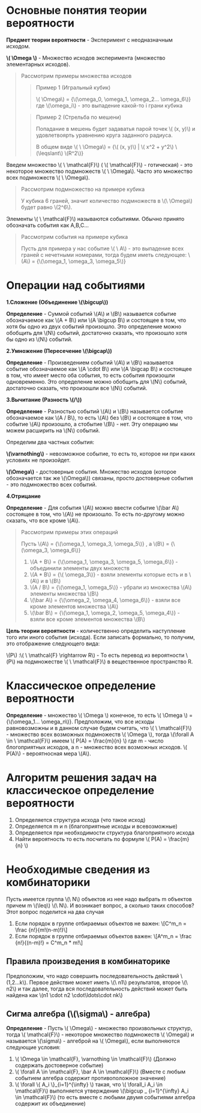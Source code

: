 # Основные понятия теории вероятности

**Предмет теории вероятности** - Эксперимент с неодназначным исходом.

**\\( \Omega \\)** - Множество исходов эксперимента (множество элементарных исходов).

> Рассмотрим примеры множества исходов 
>> Пример 1 (Игральный кубик) 
>>
>> \\( \Omega\\) = {\\(\omega_0, \omega_1, \omega_2... \omega_6\\)}  где \\(\omega_i\\) - это выпадение какой-то i грани кубика
>>
>
>> Пример 2 (Стрельба по мешени) 
>> 
>> Попадание в мешень будет задаватья парой точек \\( (x, y)\\) и удовлетвоярть уравнению круга заданного радиуса. 
>> 
>> В общем виде \\( \ \Omega\\) = {\\( (x, y)\\) |  \\( x^2 + y^2\\) \\(\leqslant\\) \\(R^2\\)}
>
Введем множество \\( \ \mathcal{F}\\)   ( \\( \mathcal{F}\\) - готическая) - это некоторое множество подмножеств \\( \ \Omega\\).
Часто это множество всех подмножеств \\( \ \Omega\\).

> Рассмотрим подмножество на примере кубика 
>
> У кубика 6 граней, значит количество подмножеств в \\(\ \Omega\\) будет равно  \\(2^6\\). 
> 
Элементы \\( \ \mathcal{F}\\) называются событиями. Обычно принято обозначать события как A,B,C...
> Рассмотрим события на примере кубика 
>
> Пусть для примера у нас событие \\( \ А\\) - это выпадение всех граней с нечетными номерами, тогда будем иметь следующее: 
\\(А\\) = {\\(\omega_1, \omega_3, \omega_5\\)} 
> 
# Операции над событиями
**1.Сложение (Объединение \\(\bigcup\\))**

**Определение** -  Суммой событий \\(A\\) и \\(B\\) называется событие обозначаемое как \\(A + B\\) или \\(A \bigcup B\\) и состоящее в том, что хотя бы одно из двух событий произошло. Это определение можно обобщить для \\(N\\) событий, достаточно сказать, что произошло хотя бы одно из \\(N\\) событий.

**2.Умножение  (Пересечение \\(\bigcap\\))**

**Определение** -  Произведением событий \\(A\\) и \\(B\\) называется событие обозначаемое как \\(A \cdot B\\) или \\(A \bigcap B\\) и состоящее в том, что имеет место оба события, то есть события произошли одновременно. Это определение можно обобщить для \\(N\\) событий, достаточно сказать, что произошли все \\(N\\) событий.

**3.Вычитание (Разность  \\(\/\\))**

**Определение** - Разностью событий \\(A\\) и \\(B\\) называется событие обозначаемое как \\(A / B\\), то есть \\(A\\) без  \\(B\\)  и состоящее в том, что событие  \\(A\\) произошло, а стобытие \\(B\\) - нет. Эту операцию мы можем расширить на \\(N\\) событий.

Определим два частных события:

**\\(\varnothing\\)** - невозможное событие, то есть то, которое ни при каких условиях не произойдет.

**\\(\Omega\\)** - достоверные события. Множество исходов (которое обозначается так же \\(\Omega\\)) связаны, просто достоверные события - это подмножество всех событий. 

**4.Отрицание**

**Определение** - Для события  \\(A\\) можно ввести событие \\(\bar A\\) состоящее в том, что \\(A\\) не произошло. То есть по-другому можно сказать, что все кроме \\(A\\).

> Рассмотрим примеры этих операций
> 
> Пусть \\(A\\) = {\\(\omega_1, \omega_3, \omega_5\\)} , а \\(B\\) = {\\(\omega_3, \omega_6\\)} 
> 
> 1. \\(A + B\\) = {\\(\omega_1, \omega_3, \omega_5, \omega_6\\)} - объединили элементы двух множеств 
> 2. \\(A * B\\) = {\\( \omega_3\\)} - взяли элементы которые есть и в \\(A\\) и в \\(B\\)
> 3. \\(A / B\\) = {\\(\omega_1, \omega_5\\)} - убрали из множества \\(A\\) элементы множества \\(B\\)
> 4. \\(\bar A\\) = {\\(\omega_2, \omega_4, \omega_6\\)} - взяли все кроме элементов множества \\(A\\)
> 5. \\(\bar B\\) = {\\(\omega_1, \omega_2, \omega_5, \omega_4\\)} - взяли все кроме элементов множества \\(B\\)

**Цель теории вероятности** - количественно определить наступление того или иного события (исхода). 
Если записать формально, то получим, это отображение следующего вида:

\\(P\\) :\\( \ \mathcal{F} \rightarrow R\\) - То есть перевод из вероятности  \\(P\\) на подмножестве \\( \ \mathcal{F}\\) в вещественное пространство R.

# Классическое определение вероятности 
**Определение** - множество \\( \Omega \\) конечное, то есть  \\( \Omega \\) = {\\(\omega_1... \omega_n\\)}. Предположим, что все исходы равновозможны и в данном случае будем считать, что \\( \ \mathcal{F}\\) - множество всех возможных подмножеств \\( \Omega \\), тогда \\(\forall A \in  \ \mathcal{F}\\) имеем   \\( P(A) = \frac{m}{n} \\) где m - число блогоприятных исходов, а n -  множество всех возможных исходов. 
\\( P(A)\\) - вероятносная мера  \\(A\\).
# Алгоритм решения задач на классическое определение вероятности 
1. Определяется структура исхода (что такое исход)
2. Определяется m и n (благоприятные исходы и всевозможные)
3. Определяется при необходимости структура благоприятного исхода
4. Найти вероятность то есть посчитать по формуле \\( P(A) = \frac{m}{n} \\)

# Необходимые сведения из комбинаторики  

Пусть имеется группа \\(\ N\\) объектов из нее надо выбрать m объектов причем m \\(\leq\\) \\(\ N\\). И  возникает вопрос, а сколько таких способов? Этот вопрос поделится на два случая
1. Если порядок в группе отбираемых объектов не важен:
\\[С^m_n =  \frac {n!}{m!(n-m)!}\\] 
2. Если порядок в группе отбираемых объектов важен:
\\[A^m_n =  \frac {n!}{(n-m)!} = С^m_n * m!\\] 

## Правила произведения в комбинаторике   
Предположим, что надо совершить последовательность действий  \\(1,2...k\\). Первое действие может иметь \\(\ n1\\) результатов, второе \\(\ n2\\) и так далее, тогда вся последовательность действий может быть найдена как \\(n1 \cdot n2 \cdot\ldots\cdot nk\\) 

## Сигма алгебра (\\(\sigma\\) - алгебра)  

**Определение** - Пусть \\( \Omega\\) - множество произвольных структур, тогда \\( \mathcal{F}\\) - некоторое множество подмножеств \\( \Omega\\) и называется \\(\sigma\\) - алгеброй на \\( \Omega\\), если выполняются следующие условия:

1. \\( \Omega \in \mathcal{F}, \varnothing \in \mathcal{F}\\) (Должно содержать достоверное событие)
2. \\( \forall A \in \mathcal{F}, \bar A \in \mathcal{F}\\) (Вместе с любым событием алгебра содержит противоположное значение)
3. \\( \forall \\{ A_i \\}_{i=1}^{\infty} \\) такая, что \\( \forall_i A_i \in \mathcal{F}\\) выполняется утверждение \\(\bigcup _ {i=1}^{\infty} A_i \in \mathcal{F}\\) (то есть вместе с любыми двумя событиями алгебра содержит их объединение)
